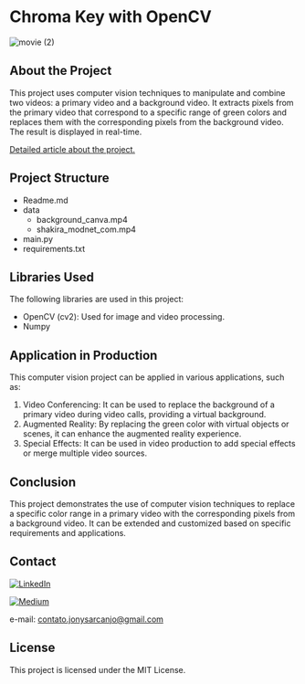 # Chroma Key with OpenCV
![movie (2)](https://github.com/JonysArcanjo/ChromaKey_OpenCV/assets/48812740/c5ebe01c-aa07-4ceb-a385-4fe65e9095c6)

## About the Project

This project uses computer vision techniques to manipulate and combine two videos: a primary video and a background video. It extracts pixels from the primary video that correspond to a specific range of green colors and replaces them with the corresponding pixels from the background video. The result is displayed in real-time.

[Detailed article about the project.](https://jonysarcanjo.medium.com/chroma-key-with-opencv-eb3118dee66)

## Project Structure
- Readme.md
- data
  - background_canva.mp4
  - shakira_modnet_com.mp4
- main.py
- requirements.txt

## Libraries Used

The following libraries are used in this project:
- OpenCV (cv2): Used for image and video processing.
- Numpy

## Application in Production

This computer vision project can be applied in various applications, such as:

1. Video Conferencing: It can be used to replace the background of a primary video during video calls, providing a virtual background.
2. Augmented Reality: By replacing the green color with virtual objects or scenes, it can enhance the augmented reality experience.
3. Special Effects: It can be used in video production to add special effects or merge multiple video sources.

## Conclusion

This project demonstrates the use of computer vision techniques to replace a specific color range in a primary video with the corresponding pixels from a background video. It can be extended and customized based on specific requirements and applications.

## Contact
[![LinkedIn](https://img.icons8.com/color/32/000000/linkedin.png)](https://www.linkedin.com/in/jonysarcanjo/)

[![Medium](https://img.icons8.com/color/32/000000/medium-logo.png)](https://medium.com/@jonysarcanjo)

e-mail: contato.jonysarcanjo@gmail.com

## License
This project is licensed under the MIT License.
